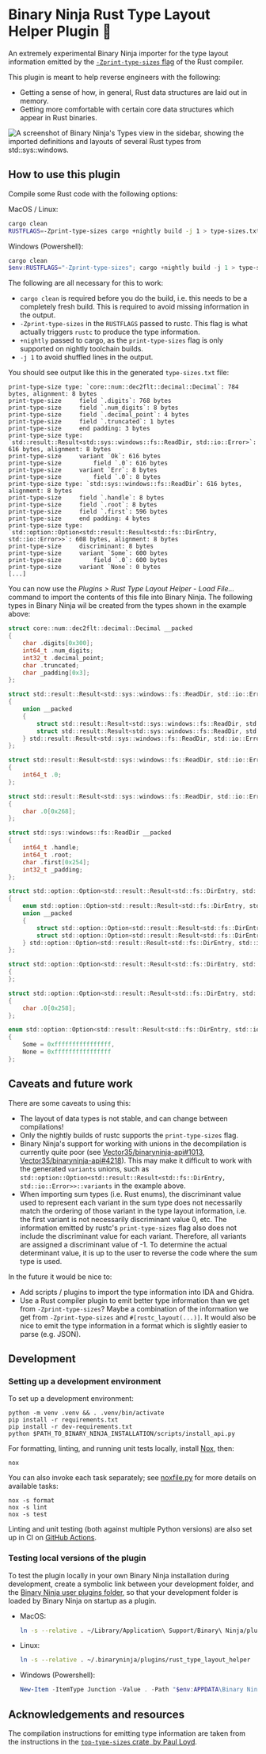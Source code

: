 # Binary Ninja Rust Type Layout Helper Plugin 🦀

An extremely experimental Binary Ninja importer for the type layout information emitted by the [`-Zprint-type-sizes` flag](https://nnethercote.github.io/perf-book/type-sizes.html) of the Rust compiler.

This plugin is meant to help reverse engineers with the following:
- Getting a sense of how, in general, Rust data structures are laid out in memory.
- Getting more comfortable with certain core data structures which appear in Rust binaries.

![A screenshot of Binary Ninja's Types view in the sidebar, showing the imported definitions and layouts of several Rust types from `std::sys::windows`.](images/std-sys-windows-types-border.png)

## How to use this plugin

Compile some Rust code with the following options:

MacOS / Linux:

```sh
cargo clean
RUSTFLAGS=-Zprint-type-sizes cargo +nightly build -j 1 > type-sizes.txt
```

Windows (Powershell):

```powershell
cargo clean
$env:RUSTFLAGS="-Zprint-type-sizes"; cargo +nightly build -j 1 > type-sizes.txt
```

The following are all necessary for this to work:
- `cargo clean` is required before you do the build, i.e. this needs to be a completely fresh build. This is required to avoid missing information in the output.
- `-Zprint-type-sizes` in the `RUSTFLAGS` passed to rustc. This flag is what actually triggers `rustc` to produce the type information.
- `+nightly` passed to cargo, as the `print-type-sizes` flag is only supported on nightly toolchain builds.
- `-j 1` to avoid shuffled lines in the output.

You should see output like this in the generated `type-sizes.txt` file:

```
print-type-size type: `core::num::dec2flt::decimal::Decimal`: 784 bytes, alignment: 8 bytes
print-type-size     field `.digits`: 768 bytes
print-type-size     field `.num_digits`: 8 bytes
print-type-size     field `.decimal_point`: 4 bytes
print-type-size     field `.truncated`: 1 bytes
print-type-size     end padding: 3 bytes
print-type-size type: `std::result::Result<std::sys::windows::fs::ReadDir, std::io::Error>`: 616 bytes, alignment: 8 bytes
print-type-size     variant `Ok`: 616 bytes
print-type-size         field `.0`: 616 bytes
print-type-size     variant `Err`: 8 bytes
print-type-size         field `.0`: 8 bytes
print-type-size type: `std::sys::windows::fs::ReadDir`: 616 bytes, alignment: 8 bytes
print-type-size     field `.handle`: 8 bytes
print-type-size     field `.root`: 8 bytes
print-type-size     field `.first`: 596 bytes
print-type-size     end padding: 4 bytes
print-type-size type: `std::option::Option<std::result::Result<std::fs::DirEntry, std::io::Error>>`: 608 bytes, alignment: 8 bytes
print-type-size     discriminant: 8 bytes
print-type-size     variant `Some`: 600 bytes
print-type-size         field `.0`: 600 bytes
print-type-size     variant `None`: 0 bytes
[...]
```

You can now use the _Plugins > Rust Type Layout Helper - Load File..._ command to import the contents of this file into Binary Ninja. The following types in Binary Ninja wil be created from the types shown in the example above:

```c
struct core::num::dec2flt::decimal::Decimal __packed
{
    char .digits[0x300];
    int64_t .num_digits;
    int32_t .decimal_point;
    char .truncated;
    char _padding[0x3];
};

struct std::result::Result<std::sys::windows::fs::ReadDir, std::io::Error> __packed
{
    union __packed
    {
        struct std::result::Result<std::sys::windows::fs::ReadDir, std::io::Error>::Ok Ok;
        struct std::result::Result<std::sys::windows::fs::ReadDir, std::io::Error>::Err Err;
    } std::result::Result<std::sys::windows::fs::ReadDir, std::io::Error>::variants;
};

struct std::result::Result<std::sys::windows::fs::ReadDir, std::io::Error>::Err __packed
{
    int64_t .0;
};

struct std::result::Result<std::sys::windows::fs::ReadDir, std::io::Error>::Ok __packed
{
    char .0[0x268];
};

struct std::sys::windows::fs::ReadDir __packed
{
    int64_t .handle;
    int64_t .root;
    char .first[0x254];
    int32_t _padding;
};

struct std::option::Option<std::result::Result<std::fs::DirEntry, std::io::Error>> __packed
{
    enum std::option::Option<std::result::Result<std::fs::DirEntry, std::io::Error>>::discriminant discriminant;
    union __packed
    {
        struct std::option::Option<std::result::Result<std::fs::DirEntry, std::io::Error>>::Some Some;
        struct std::option::Option<std::result::Result<std::fs::DirEntry, std::io::Error>>::None None;
    } std::option::Option<std::result::Result<std::fs::DirEntry, std::io::Error>>::variants;
};

struct std::option::Option<std::result::Result<std::fs::DirEntry, std::io::Error>>::None __packed
{
};

struct std::option::Option<std::result::Result<std::fs::DirEntry, std::io::Error>>::Some __packed
{
    char .0[0x258];
};

enum std::option::Option<std::result::Result<std::fs::DirEntry, std::io::Error>>::discriminant : uint64_t
{
    Some = 0xffffffffffffffff,
    None = 0xffffffffffffffff
};
```

## Caveats and future work

There are some caveats to using this:
- The layout of data types is not stable, and can change between compilations!
- Only the nightly builds of rustc supports the `print-type-sizes` flag.
- Binary Ninja's support for working with unions in the decompilation is currently quite poor (see [Vector35/binaryninja-api#1013](https://github.com/Vector35/binaryninja-api/issues/1013), [Vector35/binaryninja-api#4218](https://github.com/Vector35/binaryninja-api/issues/4218)). This may make it difficult to work with the generated `variants` unions, such as `std::option::Option<std::result::Result<std::fs::DirEntry, std::io::Error>>::variants` in the example above.
- When importing sum types (i.e. Rust enums), the discriminant value used to represent each variant in the sum type does not necessarily match the ordering of those variant in the type layout information, i.e. the first variant is not necessarily discriminant value 0, etc. The information emitted by rustc's `print-type-sizes` flag also does not include the discriminant value for each variant. Therefore, all variants are assigned a discriminant value of -1. To determine the actual determinant value, it is up to the user to reverse the code where the sum type is used.

In the future it would be nice to:
- Add scripts / plugins to import the type information into IDA and Ghidra.
- Use a Rust compiler plugin to emit better type information than we get from `-Zprint-type-sizes`? Maybe a combination of the information we get from `-Zprint-type-sizes` and `#[rustc_layout(...)]`. It would also be nice to emit the type information in a format which is slightly easier to parse (e.g. JSON).

## Development

### Setting up a development environment

To set up a development environment:

```
python -m venv .venv && . .venv/bin/activate
pip install -r requirements.txt
pip install -r dev-requirements.txt
python $PATH_TO_BINARY_NINJA_INSTALLATION/scripts/install_api.py
```

For formatting, linting, and running unit tests locally, install [Nox](https://nox.thea.codes/en/stable/tutorial.html), then:

```
nox
```

You can also invoke each task separately; see [noxfile.py](noxfile.py) for more details on available tasks:

```
nox -s format
nox -s lint
nox -s test
```

Linting and unit testing (both against multiple Python versions) are also set up in CI on [GitHub Actions](.github/workflows/ci.yml).

### Testing local versions of the plugin

To test the plugin locally in your own Binary Ninja installation during development, create a symbolic link between your development folder, and the [Binary Ninja user plugins folder](https://docs.binary.ninja/guide/index.html#user-folder), so that your development folder is loaded by Binary Ninja on startup as a plugin.

- MacOS:

    ```sh
    ln -s --relative . ~/Library/Application\ Support/Binary\ Ninja/plugins/rust_type_layout_helper
    ```

- Linux:

    ```sh
    ln -s --relative . ~/.binaryninja/plugins/rust_type_layout_helper
    ```

- Windows (Powershell):
    ```powershell
    New-Item -ItemType Junction -Value . -Path "$env:APPDATA\Binary Ninja\plugins\rust_type_layout_helper"
    ```

## Acknowledgements and resources

The compilation instructions for emitting type information are taken from the instructions in the [`top-type-sizes` crate, by Paul Loyd](https://github.com/loyd/top-type-sizes).